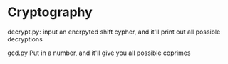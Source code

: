 # Cryptography

decrypt.py:
  input an encrpyted shift cypher, and it'll print out all possible decryptions
  
gcd.py
  Put in a number, and it'll give you all possible coprimes

